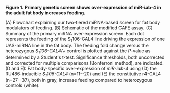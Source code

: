 **Figure 1. Primary genetic screen shows over-expression of miR-iab-4 in the adult fat body increases feeding.**

(A) Flowchart explaining our two-tiered miRNA-based screen for fat body modulators of feeding.
(B) Schematic of the modified CAFE assay.
(C) Summary of the primary miRNA over-expression screen. Each dot represents the feeding of the S<sub>1</sub>106-GAL4 line driving the expression of one UAS-miRNA line in the fat body. The feeding fold change versus the heterozygous *S<sub>1</sub>106-GAL4/+* control is plotted against the *P*-value as determined by a Student's t-test. Significance thresholds, both uncorrected and corrected for multiple comparisons (Bonferroni method), are indicated.
(D and E): Fat body-specific over-expression of *miR-iab-4* using (D) the RU486-inducible *S<sub>1</sub>106-GAL4* (n=11--20) and (E) the constitutive r4-GAL4 (n=27--37), both in gray, increase feeding compared to heterozygous controls (white).